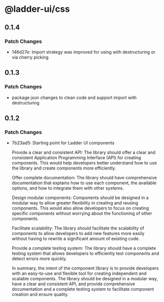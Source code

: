 # @ladder-ui/css

## 0.1.4

### Patch Changes

- 146d27e: Import strategy was improved for using with destructuring or via cherry picking

## 0.1.3

### Patch Changes

- package json changes to clean code and support import with destructuring

## 0.1.2

### Patch Changes

- 7b23ad5: Starting point for Ladder UI components

  Provide a clear and consistent API: The library should offer a clear and consistent Application Programming Interface (API) for creating components. This would help developers better understand how to use the library and create components more efficiently.

  Offer complete documentation: The library should have comprehensive documentation that explains how to use each component, the available options, and how to integrate them with other systems.

  Design modular components: Components should be designed in a modular way to allow greater flexibility in creating and reusing components. This would also allow developers to focus on creating specific components without worrying about the functioning of other components.

  Facilitate scalability: The library should facilitate the scalability of components to allow developers to add new features more easily without having to rewrite a significant amount of existing code.

  Provide a complete testing system: The library should have a complete testing system that allows developers to efficiently test components and detect errors more quickly.

  In summary, the intent of the component library is to provide developers with an easy-to-use and flexible tool for creating independent and scalable components. The library should be designed in a modular way, have a clear and consistent API, and provide comprehensive documentation and a complete testing system to facilitate component creation and ensure quality.

